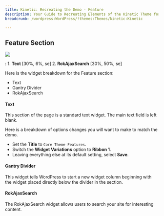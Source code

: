 ```yaml
---
title: Kinetic: Recreating the Demo - Feature
description: Your Guide to Recreating Elements of the Kinetic Theme for WordPress
breadcrumb: /wordpress:WordPress/!themes:Themes/kinetic:Kinetic

---
```


Feature Section
-----

![][demo]

:   1. **Text** [30%, 6%, se]
    2. **RokAjaxSearch** [30%, 50%, se]

Here is the widget breakdown for the Feature section:

* Text
* Gantry Divider
* RokAjaxSearch

#### Text

This section of the page is a standard text widget. The main text field is left blank.

Here is a breakdown of options changes you will want to make to match the demo.

* Set the **Title** to `Core Theme Features`.
* Switch the **Widget Variations** option to **Ribbon 1**.
* Leaving everything else at its default setting, select **Save**.

#### Gantry Divider

This widget tells WordPress to start a new widget column beginning with the widget placed directly below the divider in the section.

#### RokAjaxSearch

The RokAjaxSearch widget allows users to search your site for interesting content.

[demo]: assets/demo_2.jpeg
[menu]: ../../start/menus.md
[faq]: faq.md
